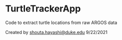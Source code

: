 # TurtleTrackerApp
Code to extract turtle locations from raw ARGOS data


Created by shouta.hayashi@duke.edu
9/22/2021